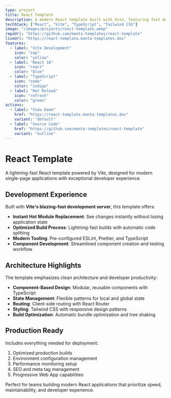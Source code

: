 ```yaml
---
type: project
title: React Template
description: A modern React template built with Vite, featuring fast development, optimal build performance, and comprehensive component architecture.
techStack: ["React", "Vite", "TypeScript", "Tailwind CSS"]
image: "/images/projects/react-template.webp"
repoUrl: "https://github.com/manta-templates/react-template"
liveUrl: "https://react-template.manta-templates.dev"
features:
  - label: "Vite Development"
    icon: "zap"
    color: "yellow"
  - label: "React 18"
    icon: "react"
    color: "blue"
  - label: "TypeScript"
    icon: "code"
    color: "indigo"
  - label: "Hot Reload"
    icon: "refresh"
    color: "green"
actions:
  - label: "View Demo"
    href: "https://react-template.manta-templates.dev"
    variant: "default"
  - label: "Source Code"
    href: "https://github.com/manta-templates/react-template"
    variant: "outline"
---
```


# React Template

A lightning-fast React template powered by Vite, designed for modern single-page applications with exceptional developer experience.

## Development Experience

Built with **Vite's blazing-fast development server**, this template offers:

- **Instant Hot Module Replacement**: See changes instantly without losing application state
- **Optimized Build Process**: Lightning-fast builds with automatic code splitting
- **Modern Tooling**: Pre-configured ESLint, Prettier, and TypeScript
- **Component Development**: Streamlined component creation and testing workflow

## Architecture Highlights

The template emphasizes clean architecture and developer productivity:

- **Component-Based Design**: Modular, reusable components with TypeScript
- **State Management**: Flexible patterns for local and global state
- **Routing**: Client-side routing with React Router
- **Styling**: Tailwind CSS with responsive design patterns
- **Build Optimization**: Automatic bundle optimization and tree shaking

## Production Ready

Includes everything needed for deployment:

1. Optimized production builds
2. Environment configuration management
3. Performance monitoring setup
4. SEO and meta tag management
5. Progressive Web App capabilities

Perfect for teams building modern React applications that prioritize speed, maintainability, and developer experience.